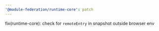 ```yaml
---
'@module-federation/runtime-core': patch
---
```


fix(runtime-core): check for `remoteEntry` in snapshot outside browser env
